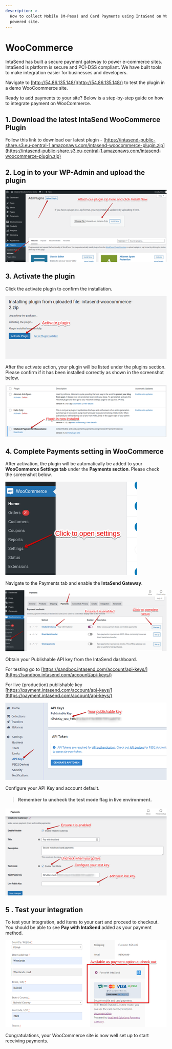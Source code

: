 ```yaml
---
description: >-
  How to collect Mobile (M-Pesa) and Card Payments using IntaSend on WooCommerce
  powered site.
---
```


# WooCommerce

IntaSend has built a secure payment gateway to power e-commerce sites. IntaSend is platform is secure and PCI-DSS compliant. We have built tools to make integration easier for businesses and developers.

Navigate to [http://54.86.135.148/](http://54.86.135.148/) to test the plugin in a demo WooCoommerce site.

Ready to add payments to your site? Below is a step-by-step guide on how to integrate payment on WooCommerce.

## 1. Download the latest IntaSend WooCommerce Plugin

Follow this link to download our latest plugin - [https://intasend-public-share.s3.eu-central-1.amazonaws.com/intasend-woocommerce-plugin.zip](https://intasend-public-share.s3.eu-central-1.amazonaws.com/intasend-woocommerce-plugin.zip)

## 2. Log in to your WP-Admin and upload the plugin

![](../.gitbook/assets/step-1.png)

## 3. Activate the plugin

Click the activate plugin to confirm the installation.

![](../.gitbook/assets/step-2.png)

After the activate action, your plugin will be listed under the plugins section. Please confirm if it has been installed correctly as shown in the screenshot below.

![](../.gitbook/assets/step-3.png)

## 4. Complete Payments setting in WooCommerce

After activation, the plugin will be automatically be added to your **WooCommerce Settings tab** under the **Payments section**. Please check the screenshot below.

![](../.gitbook/assets/step-4.png)

Navigate to the Payments tab and enable the **IntaSend Gateway**.

![](../.gitbook/assets/step-5.png)

Obtain your Publishable API key from the IntaSend dashboard.

For testing go to [https://sandbox.intasend.com/account/api-keys/](https://sandbox.intasend.com/account/api-keys/)

For live \(production\) publishable key [https://payment.intasend.com/account/api-keys/](https://payment.intasend.com/account/api-keys/)

![](../.gitbook/assets/get-publishable-key.png)

Configure your API Key and account default.

> #### Remember to uncheck the test mode flag in live environment.

![](../.gitbook/assets/complete-setup.png)

## 5 . Test your integration

To test your integration, add items to your cart and proceed to checkout. You should be able to see **Pay with IntaSend** added as your payment method.

![](../.gitbook/assets/checkout-screen.png)

Congratulations, your WooCommerce site is now well set up to start receiving payments.


